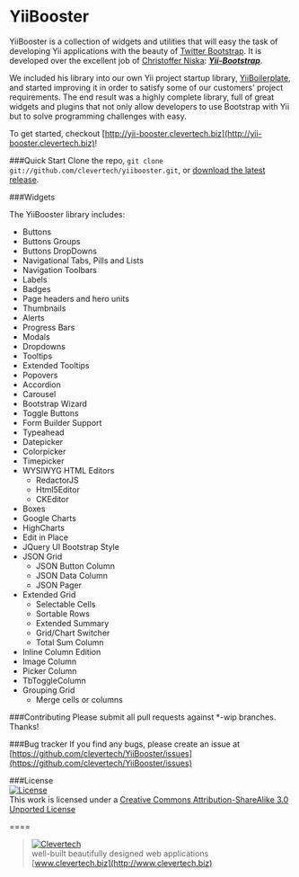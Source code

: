 YiiBooster
==========

YiiBooster is a collection of widgets and utilities that will easy the task of developing Yii applications with the beauty of [Twitter Bootstrap](http://twitter.github.com/bootstrap/). It is developed over the excellent job of [Christoffer Niska](https://twitter.com/Crisu83): ***[Yii-Bootstrap](http://www.cniska.net/yii-bootstrap/)***.

We included his library into our own Yii project startup library, [YiiBoilerplate](http://github.com/clevertech/yiiboilerplate), and started improving it in order to satisfy some of our customers' project requirements. The end result was a highly complete library, full of great widgets and plugins that not only allow developers to use Bootstrap with Yii but to solve programming challenges with easy.

To get started, checkout [http://yii-booster.clevertech.biz](http://yii-booster.clevertech.biz)!

###Quick Start
Clone the repo, `git clone git://github.com/clevertech/yiibooster.git`, or [download the latest release](https://github.com/clevertech/YiiBooster/zipball/master).

###Widgets

The YiiBooster library includes:

* Buttons
* Buttons Groups
* Buttons DropDowns
* Navigational Tabs, Pills and Lists
* Navigation Toolbars
* Labels
* Badges
* Page headers and hero units
* Thumbnails
* Alerts
* Progress Bars
* Modals 
* Dropdowns
* Tooltips
* Extended Tooltips
* Popovers
* Accordion
* Carousel
* Bootstrap Wizard
* Toggle Buttons
* Form Builder Support
* Typeahead
* Datepicker
* Colorpicker
* Timepicker
* WYSIWYG HTML Editors
    * RedactorJS
    * Html5Editor
    * CKEditor
* Boxes 
* Google Charts
* HighCharts
* Edit in Place
* JQuery UI Bootstrap Style
* JSON Grid
	* JSON Button Column
	* JSON Data Column
	* JSON Pager 
* Extended Grid
    * Selectable Cells
    * Sortable Rows
	* Extended Summary
	* Grid/Chart Switcher
	* Total Sum Column
* Inline Column Edition
* Image Column
* Picker Column
* TbToggleColumn
* Grouping Grid
    * Merge cells or columns


###Contributing
Please submit all pull requests against *-wip branches. Thanks!

###Bug tracker
If you find any bugs, please create an issue at [https://github.com/clevertech/YiiBooster/issues](https://github.com/clevertech/YiiBooster/issues)

###License  
[![License](http://i.creativecommons.org/l/by-sa/3.0/88x31.png)](http://creativecommons.org/licenses/by-sa/3.0/)  
This work is licensed under a [Creative Commons Attribution-ShareAlike 3.0 Unported License](http://creativecommons.org/licenses/by-sa/3.0/)  

====

> [![Clevertech](http://clevertech.biz/images/slir/w54-h36-c54:36/images/site/index/home/clevertech-logo.png)](http://www.clevertech.biz)    
well-built beautifully designed web applications  
[www.clevertech.biz](http://www.clevertech.biz)
